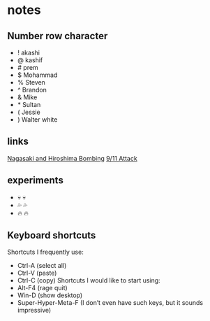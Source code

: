 # notes 
## Number row character
* ! akashi
* @ kashif
* \# prem
* $ Mohammad
* % Steven
* ^ Brandon
* & Mike
* \* Sultan
* ( Jessie
* ) Walter white
## links
[Nagasaki and Hiroshima Bombing](https://youtu.be/eGl7HQ3PmN4)
[9/11 Attack](https://www.youtube.com/watch?v=i4CAwjfY-dU&pp=ygUMOS8xMSBib21iaW5n)
## experiments
* 💀 :skull:
* 💦 :sweat_drops:
* 🔥 :fire:
## Keyboard shortcuts
Shortcuts I frequently use: 
- Ctrl-A (select all)
- Ctrl-V (paste)
- Ctrl-C (copy)
Shortcuts I would like to start using: 
- Alt-F4 (rage quit)
- Win-D (show desktop)
- Super-Hyper-Meta-F (I don’t even have such keys, but it sounds impressive)